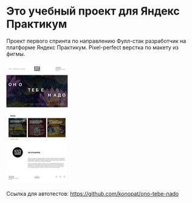 # Это учебный проект для Яндекс Практикум

Проект первого спринта по направлению Фулл-стак разработчик на платформе Яндекс Практикум. Pixel-perfect верстка по макету из фигмы.

![index.html preview](./preview.jpg)

Ссылка для автотестов:
https://github.com/konopat/ono-tebe-nado
